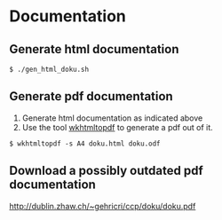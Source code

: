 # Documentation
## Generate html documentation
```
$ ./gen_html_doku.sh
```
## Generate pdf documentation
1. Generate html documentation as indicated above
2. Use the tool [wkhtmltopdf](http://code.google.com/p/wkhtmltopdf/) to generate a pdf out of it.
```
$ wkhtmltopdf -s A4 doku.html doku.odf
```
## Download a possibly outdated pdf documentation
http://dublin.zhaw.ch/~gehricri/ccp/doku/doku.pdf
